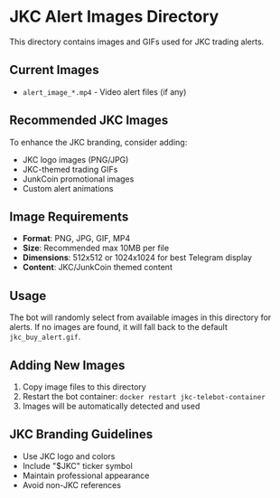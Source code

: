 # JKC Alert Images Directory

This directory contains images and GIFs used for JKC trading alerts.

## Current Images
- `alert_image_*.mp4` - Video alert files (if any)

## Recommended JKC Images
To enhance the JKC branding, consider adding:
- JKC logo images (PNG/JPG)
- JKC-themed trading GIFs
- JunkCoin promotional images
- Custom alert animations

## Image Requirements
- **Format**: PNG, JPG, GIF, MP4
- **Size**: Recommended max 10MB per file
- **Dimensions**: 512x512 or 1024x1024 for best Telegram display
- **Content**: JKC/JunkCoin themed content

## Usage
The bot will randomly select from available images in this directory for alerts.
If no images are found, it will fall back to the default `jkc_buy_alert.gif`.

## Adding New Images
1. Copy image files to this directory
2. Restart the bot container: `docker restart jkc-telebot-container`
3. Images will be automatically detected and used

## JKC Branding Guidelines
- Use JKC logo and colors
- Include "$JKC" ticker symbol
- Maintain professional appearance
- Avoid non-JKC references
